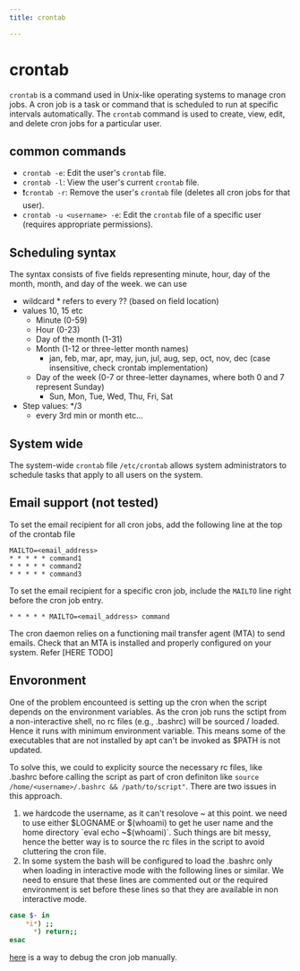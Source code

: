 ```yaml
---
title: crontab

---
```


# crontab
`crontab` is a command used in Unix-like operating systems to manage cron jobs. A cron job is a task or command that is scheduled to run at specific intervals automatically. The `crontab` command is used to create, view, edit, and delete cron jobs for a particular user.

## common commands
* `crontab -e`: Edit the user's `crontab` file.
* `crontab -l`: View the user's current `crontab` file.
* ❗`crontab -r`: Remove the user's `crontab` file (deletes all cron jobs for that user).
* `crontab -u <username> -e`: Edit the `crontab` file of a specific user (requires appropriate permissions).

## Scheduling syntax
The syntax consists of five fields representing minute, hour, day of the month, month, and day of the week.
we can use 
* wildcard * refers to every ?? (based on field location)
* values 10, 15 etc 
    * Minute (0-59)
    * Hour (0-23)
    * Day of the month (1-31)
    * Month (1-12 or three-letter month names) 
        * jan, feb, mar, apr, may, jun, jul, aug, sep, oct, nov, dec (case insensitive, check crontab implementation)
    * Day of the week (0-7 or three-letter daynames, where both 0 and 7 represent Sunday)
        * Sun, Mon, Tue, Wed, Thu, Fri, Sat
* Step values: */3
    * every 3rd min or month etc… 

## System wide
The system-wide `crontab` file `/etc/crontab` allows system administrators to schedule tasks that apply to all users on the system.
 
## Email support (not tested)
To set the email recipient for all cron jobs, add the following line at the top of the crontab file

```
MAILTO=<email_address> 
* * * * * command1
* * * * * command2
* * * * * command3
```

To set the email recipient for a specific cron job, include the `MAILTO` line right before the cron job entry.
```
* * * * * MAILTO=<email_address> command
```
The cron daemon relies on a functioning mail transfer agent (MTA) to send emails. Check that an MTA is installed and properly configured on your system. Refer [HERE TODO]

## Envoronment

One of the problem encounteed is setting up the cron when the script depends on the environment variables. As the cron job runs the sctipt from a non-interactive shell, no rc files (e.g., .bashrc) will be sourced / loaded. Hence it runs with minimum environment variable. This means some of the executables that are not installed by apt can't be invoked as $PATH is not updated. 

To solve this, we could to explicity source the necessary rc files, like .bashrc before calling the script as part of cron definiton like `source /home/<username>/.bashrc && /path/to/script"`. There are two issues in this approach.
1. we hardcode the username, as it can't resolove ~ at this point. we need to use either $LOGNAME or $(whoami) to get he user name and the home directory `eval echo ~$(whoami)`. Such things are bit messy, hence the better way is to source the rc files in the script to avoid cluttering the cron file.
2. In some system the bash will be configured to load the .bashrc only when loading in interactive mode with the following lines or similar. We need to ensure that these lines are commented out or the required environment is set before these lines so that they are available in non interactive mode.
```bash
case $- in
    *i*) ;;
      *) return;;
esac
```

[here](https://www.baeldung.com/linux/run-cron-job-manually) is a way to debug the cron job manually.